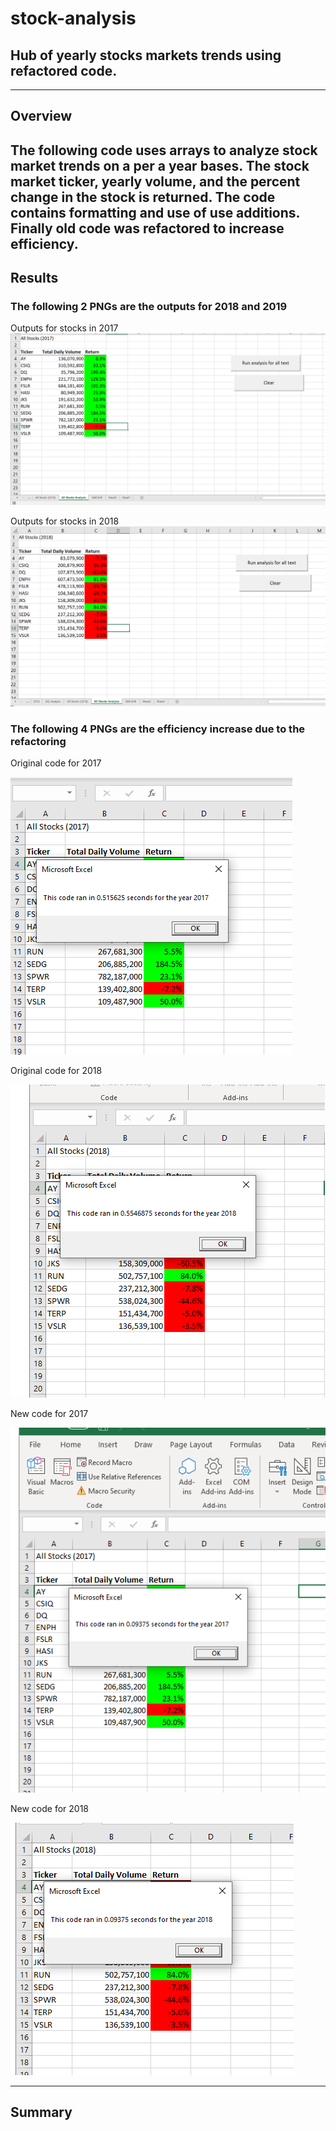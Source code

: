 # stock-analysis
Hub of yearly stocks markets trends using refactored code.
---
---
## Overview
The following code uses arrays to analyze stock market trends on a per a year bases.
The stock market ticker, yearly volume, and the percent change in the stock is returned.
The code contains formatting and use of use additions.
Finally old code was refactored to increase efficiency.
---

## Results
### The following 2 PNGs are the outputs for 2018 and 2019
Outputs for stocks in 2017
![VBA_Challenge_2017.png](https://github.com/JasonWilliams88/stock-analysis/blob/main/VBA_Challenge_2017.png)

Outputs for stocks in 2018
![VBA_Challenge_2018.png](https://github.com/JasonWilliams88/stock-analysis/blob/main/VBA_Challenge_2018.png)

### The following 4 PNGs are the efficiency increase due to the refactoring
Original code for 2017

![2017Old](https://github.com/JasonWilliams88/stock-analysis/blob/main/2017Old.png)

Original code for 2018

![2018Old](https://github.com/JasonWilliams88/stock-analysis/blob/main/2018Old.png)

New code for 2017

![2017New](https://github.com/JasonWilliams88/stock-analysis/blob/main/2017New.png)

New code for 2018

![2018New](https://github.com/JasonWilliams88/stock-analysis/blob/main/2018New.png)


---
## Summary
